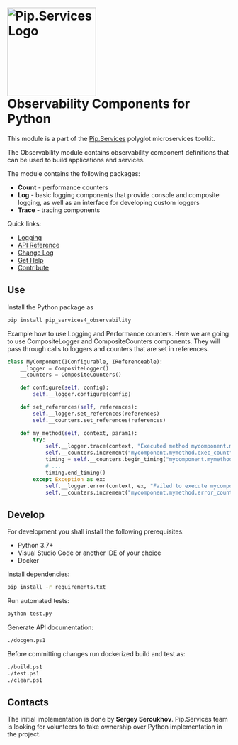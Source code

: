 # <img src="https://uploads-ssl.webflow.com/5ea5d3315186cf5ec60c3ee4/5edf1c94ce4c859f2b188094_logo.svg" alt="Pip.Services Logo" width="200"> <br/> Observability Components for Python

This module is a part of the [Pip.Services](http://pipservices.org) polyglot microservices toolkit.

The Observability module contains observability component definitions that can be used to build applications and services.

The module contains the following packages:
- **Count** - performance counters
- **Log** - basic logging components that provide console and composite logging, as well as an interface for developing custom loggers
- **Trace** - tracing components

<a name="links"></a> Quick links:

* [Logging](https://www.pipservices.org/recipies/logging)
* [API Reference](https://pip-services3-python.github.io/pip-services4-observability-python/index.html)
* [Change Log](CHANGELOG.md)
* [Get Help](https://www.pipservices.org/community/help)
* [Contribute](https://www.pipservices.org/community/contribute)

## Use

Install the Python package as
```bash
pip install pip_services4_observability
```

Example how to use Logging and Performance counters.
Here we are going to use CompositeLogger and CompositeCounters components.
They will pass through calls to loggers and counters that are set in references.

```python
class MyComponent(IConfigurable, IReferenceable):
    __logger = CompositeLogger()
    __counters = CompositeCounters()

    def configure(self, config):
        self.__logger.configure(config)

    def set_references(self, references):
        self.__logger.set_references(references)
        self.__counters.set_references(references)

    def my_method(self, context, param1):
        try:
            self.__logger.trace(context, "Executed method mycomponent.mymethod")
            self.__counters.increment("mycomponent.mymethod.exec_count", 1)
            timing = self.__counters.begin_timing("mycomponent.mymethod.exec_time")
            # ...
            timing.end_timing()
        except Exception as ex:
            self.__logger.error(context, ex, "Failed to execute mycomponent.mymethod")
            self.__counters.increment("mycomponent.mymethod.error_count", 1)
```

## Develop

For development you shall install the following prerequisites:
* Python 3.7+
* Visual Studio Code or another IDE of your choice
* Docker

Install dependencies:
```bash
pip install -r requirements.txt
```

Run automated tests:
```bash
python test.py
```

Generate API documentation:
```bash
./docgen.ps1
```

Before committing changes run dockerized build and test as:
```bash
./build.ps1
./test.ps1
./clear.ps1
```

## Contacts

The initial implementation is done by **Sergey Seroukhov**. Pip.Services team is looking for volunteers to 
take ownership over Python implementation in the project.
